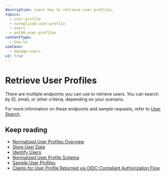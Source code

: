 ```yaml
---
description: Learn how to retrieve user profiles. 
topics:
  - user-profile
  - normalized-user-profile
  - users
  - auth0-user-profiles
contentType:
  - how-to
useCase:
  - manage-users
v2: true
---
```

# Retrieve User Profiles

There are multiple endpoints you can use to retrieve users. You can search by ID, email, or other criteria, depending on your scenario. 

For more information on these endpoints and sample requests, refer to [User Search](/users/search).

## Keep reading

* [Normalized User Profiles Overview](/users/normalized)
* [Store User Data](/users/normalized/auth0/store-user-data)
* [Identify Users](/users/normalized/auth0/identify-users)
* [Normalized User Profile Schema](/users/normalized/auth0/normalized-user-profile-schema) 
* [Sample User Profiles](/users/normalized/auth0/sample-user-profiles)
* [Claims for User Profile Returned via OIDC-Compliant Authorization Flow](/users/normalized/oidc)

